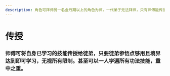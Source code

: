 ```yaml
---
description: 角色可拜师另一名金丹期以上的角色为师，一代弟子无法拜师，只有师傅能传授弟子技能。
---
```


# 传授

### 师傅可将自身已学习的技能传授给徒弟，只要徒弟参悟点够用且境界达到即可学习，无视所有限制。甚至可以一人学遍所有功法技能，重中之重。



